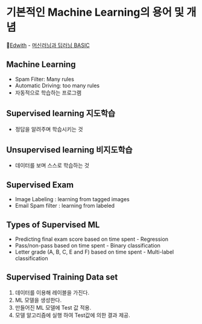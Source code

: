 # 기본적인 Machine Learning의 용어 및 개념

🏅[Edwith](https://www.edwith.org/) - [머신러닝과 딥러닝 BASIC](https://www.edwith.org/others26/joinLectures/9829)

## Machine Learning

- Spam Filter: Many rules
- Automatic Driving: too many rules
- 자동적으로 학습하는 프로그램

## Supervised learning 지도학습

- 정답을 알려주며 학습시키는 것

## Unsupervised learning 비지도학습

- 데이터를 보며 스스로 학습하는 것

## Supervised Exam

- Image Labeling : learning from tagged images
- Email Spam filter : learning from labeled

## Types of Supervised ML

- Predicting final exam score based on time spent - Regression
- Pass/non-pass based on time spent - Binary classification
- Letter grade (A, B, C, E and F) based on time spent - Multi-label classification

## Supervised Training Data set

1. 데이터를 이용해 레이블을 가진다.
2. ML 모델을 생성한다.
3. 만들어진 ML 모델에 Test 값 적용.
4. 모델 알고리즘에 실행 하여 Test값에 의한 결과 제공.
